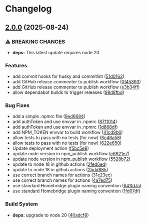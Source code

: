 # Changelog

## [2.0.0](https://github.com/viamin/homebridge-rise-garden/compare/homebridge-rise-garden-v1.1.76...homebridge-rise-garden-v2.0.0) (2025-08-24)


### ⚠ BREAKING CHANGES

* **deps:** This latest update requires node 20

### Features

* add commit hooks for husky and commitlint ([51d0162](https://github.com/viamin/homebridge-rise-garden/commit/51d01623f471e566a0deab23174e0bec9124cbb2))
* add GitHub release commenter to publish workflow ([0f45393](https://github.com/viamin/homebridge-rise-garden/commit/0f453936e53c8029a4041ddd3d34d8b975d5a2ea))
* add GitHub release commenter to publish workflow ([e3b34ff](https://github.com/viamin/homebridge-rise-garden/commit/e3b34ffe773482b7e5ee7f7d8527427568002a83))
* allow dependabot builds to trigger releases ([98d8fbd](https://github.com/viamin/homebridge-rise-garden/commit/98d8fbd40414d5360cf2a89dba2874a58de768ed))


### Bug Fixes

* add a simple .npmrc file ([8ed6684](https://github.com/viamin/homebridge-rise-garden/commit/8ed6684463bba5948c487f2d33de9f417ca82783))
* add authToken and use envvar in .npmrc ([8711014](https://github.com/viamin/homebridge-rise-garden/commit/8711014bde45d6007b9d8aa5729ec9dbc756c7e7))
* add authToken and use envvar in .npmrc ([1d868df](https://github.com/viamin/homebridge-rise-garden/commit/1d868dfdb4ca49448248561e92eb86b02fc3179a))
* add NPM_TOKEN envvar to build workflow ([41cd9b6](https://github.com/viamin/homebridge-rise-garden/commit/41cd9b6605a3b43dd10873139ddb1809a924a26d))
* allow tests to pass with no tests (for now) ([8c46a58](https://github.com/viamin/homebridge-rise-garden/commit/8c46a58e40add97dba4c0aedf461f3af141d683a))
* allow tests to pass with no tests (for now) ([622e650](https://github.com/viamin/homebridge-rise-garden/commit/622e650873e0cb39ae43d2371ae62da700557a1e))
* Update deployment action ([f5bc5e9](https://github.com/viamin/homebridge-rise-garden/commit/f5bc5e9299ac53ea2927fc8f40ff8ff133cd28d8))
* update node version in npm_publish workflow ([e6921e7](https://github.com/viamin/homebridge-rise-garden/commit/e6921e74cb90eb74dd10a8bbd9a428da702325e8))
* update node version in npm_publish workflow ([5528b72](https://github.com/viamin/homebridge-rise-garden/commit/5528b722cbc9cc695e5da7f10c86834543b91283))
* update to node 18 in github actions ([2fed6ed](https://github.com/viamin/homebridge-rise-garden/commit/2fed6edda74e8bf59340aed2aff209b3f7a76bd5))
* update to node 18 in github actions ([2bdd885](https://github.com/viamin/homebridge-rise-garden/commit/2bdd885c5f3a013a9328d1da00a169c326d2d66c))
* use correct branch names for actions ([31e23ec](https://github.com/viamin/homebridge-rise-garden/commit/31e23ec8df5e2b94c840310c987fecf43d623212))
* use correct branch names for actions ([4a7ed75](https://github.com/viamin/homebridge-rise-garden/commit/4a7ed7586bfb875cabaef0b0d44bfb69e8e5a242))
* use standard Homebridge plugin naming convention ([641fd7a](https://github.com/viamin/homebridge-rise-garden/commit/641fd7a16830032ff3a19c4a3312cd317afae160))
* use standard Homebridge plugin naming convention ([1fd07df](https://github.com/viamin/homebridge-rise-garden/commit/1fd07df6aafd3e45401043da88200db2ae6aca20))


### Build System

* **deps:** upgrade to node 20 ([40adcf8](https://github.com/viamin/homebridge-rise-garden/commit/40adcf82ba92ad19337ac27f9d77e7eb85e8ad95))
